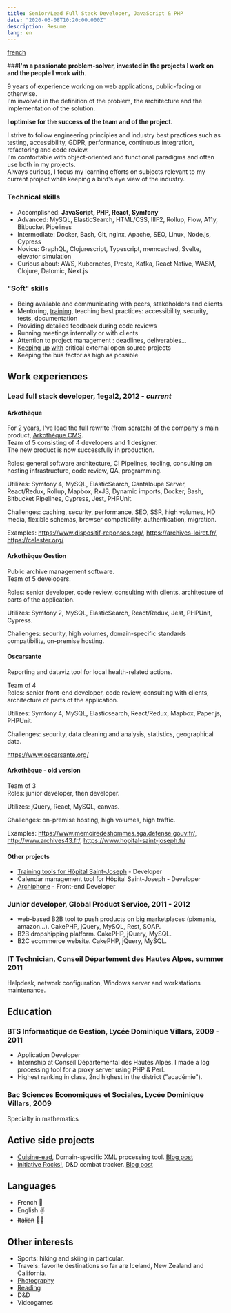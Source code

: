 ```yaml
---
title: Senior/Lead Full Stack Developer, JavaScript & PHP
date: "2020-03-08T10:20:00.000Z"
description: Resume
lang: en
---
```

[french](/cv/)  

###__I'm a passionate problem-solver, invested in the projects I work on and the people I work with__.  

9 years of experience working on web applications, public-facing or otherwise.  
I'm involved in the definition of the problem, the architecture and the implementation of the solution.  

__I optimise for the success of the team and of the project.__  

I strive to follow engineering principles and industry best practices such as testing, accessibility, GDPR, performance, continuous integration, refactoring and code review.  
I'm comfortable with object-oriented and functional paradigms and often use both in my projects.  
Always curious, I focus my learning efforts on subjects relevant to my current project while keeping a bird's eye view of the industry.  

### Technical skills

* Accomplished: __JavaScript, PHP, React, Symfony__
* Advanced: MySQL, ElasticSearch, HTML/CSS, IIIF2, Rollup, Flow, A11y, Bitbucket Pipelines
* Intermediate: Docker, Bash, Git, nginx, Apache, SEO, Linux, Node.js, Cypress
* Novice: GraphQL, Clojurescript, Typescript, memcached, Svelte, elevator simulation
* Curious about: AWS, Kubernetes, Presto, Kafka, React Native, WASM, Clojure, Datomic, Next.js

### "Soft" skills

* Being available and communicating with peers, stakeholders and clients
* Mentoring, [training](/rollup-dev-environment/), teaching best practices: accessibility, security, tests, documentation
* Providing detailed feedback during code reviews
* Running meetings internally or with clients
* Attention to project management : deadlines, deliverables...
* [Keeping](https://github.com/rollup/rollup/issues/2285) [up](https://github.com/rollup/rollup/issues/2715) [with](https://github.com/alex3165/react-mapbox-gl/issues/795) critical external open source projects
* Keeping the bus factor as high as possible

## Work experiences

### Lead full stack developer, 1egal2, 2012 - *current*

#### Arkothèque

For 2 years, I've lead the full rewrite (from scratch) of the company's main product, [Arkothèque CMS](https://arkotheque.fr).  
Team of 5 consisting of 4 developers and 1 designer.  
The new product is now successfully in production.

Roles: general software architecture, CI Pipelines, tooling, consulting on hosting infrastructure, code review, QA, programming.

Utilizes: Symfony 4, MySQL, ElasticSearch, Cantaloupe Server, React/Redux, Rollup, Mapbox, RxJS, Dynamic imports, Docker, Bash, Bitbucket Pipelines, Cypress, Jest, PHPUnit.  

Challenges: caching, security, performance, SEO, SSR, high volumes, HD media, flexible schemas, browser compatibility, authentication, migration.

Examples: https://www.dispositif-reponses.org/, https://archives-loiret.fr/, https://celester.org/

#### Arkothèque Gestion

Public archive management software.  
Team of 5 developers.

Roles: senior developer, code review, consulting with clients, architecture of parts of the application.

Utilizes: Symfony 2, MySQL, ElasticSearch, React/Redux, Jest, PHPUnit, Cypress.  

Challenges: security, high volumes, domain-specific standards compatibility, on-premise hosting.

#### Oscarsante

Reporting and dataviz tool for local health-related actions.

Team of 4  
Roles: senior front-end developer, code review, consulting with clients, architecture of parts of the application.

Utilizes: Symfony 4, MySQL, Elasticsearch, React/Redux, Mapbox, Paper.js, PHPUnit.  

Challenges: security, data cleaning and analysis, statistics, geographical data.

https://www.oscarsante.org/

#### Arkothèque - old version

Team of 3  
Roles: junior developer, then developer.  

Utilizes: jQuery, React, MySQL, canvas.  

Challenges: on-premise hosting, high volumes, high traffic.  

Examples: https://www.memoiredeshommes.sga.defense.gouv.fr/, http://www.archives43.fr/, https://www.hopital-saint-joseph.fr/

#### Other projects

* [Training tools for Hôpital Saint-Joseph](https://www.hopital-saint-joseph.fr/r/251/les-conferences-ecni/) - Developer
* Calendar management tool for Hôpital Saint-Joseph - Developer
* [Archiphone](https://www.1egal2.com/a/525/archiphone/) - Front-end Developer

### Junior developer, Global Product Service, 2011 - 2012

* web-based B2B tool to push products on big marketplaces (pixmania, amazon...). CakePHP, jQuery, MySQL, Rest, SOAP.
* B2B dropshipping platform. CakePHP, jQuery, MySQL.
* B2C ecommerce website. CakePHP, jQuery, MySQL.

### IT Technician, Conseil Département des Hautes Alpes, summer 2011

Helpdesk, network configuration, Windows server and workstations maintenance.

## Education

### BTS Informatique de Gestion, Lycée Dominique Villars, 2009 - 2011

* Application Developer
* Internship at Conseil Départemental des Hautes Alpes. I made a log processing tool for a proxy server using PHP & Perl.
* Highest ranking in class, 2nd highest in the district ("académie").

### Bac Sciences Economiques et Sociales, Lycée Dominique Villars, 2009

Specialty in mathematics

## Active side projects

* [Cuisine-ead](https://cuisine-ead.netlify.com/), Domain-specific XML processing tool. [Blog post](/cuisine-ead)
* [Initiative Rocks!](https://initiative.rocks/), D&D combat tracker. [Blog post](/initiative-rocks)

## Languages

* French 🤙
* English ✌️
* ~~Italian~~ 🤦‍♂️

## Other interests

* Sports: hiking and skiing in particular.
* Travels: favorite destinations so far are Iceland, New Zealand and California.
* [Photography](https://flickr.com/people/camille_hodoul/)
* [Reading](https://www.goodreads.com/user/show/18835095-camille-hodoul)
* D&D
* Videogames
